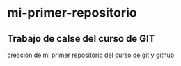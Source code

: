 # mi-primer-repositorio
## Trabajo de calse del curso de GIT
creación de mi primer repositorio del curso de git y github
